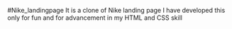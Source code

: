 #Nike_landingpage
It is a clone of Nike landing page I have developed this only for fun and  for advancement in my HTML and CSS skill
